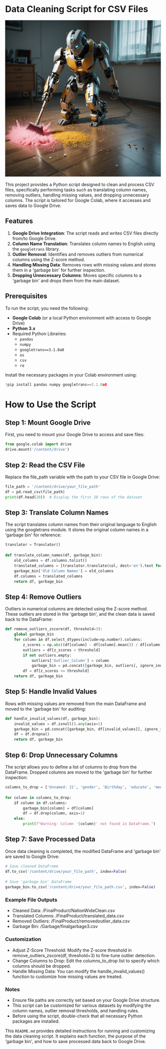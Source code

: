 # Data Cleaning Script for CSV Files
![RobotClean](RobotClean.png)


This project provides a Python script designed to clean and process CSV files, specifically performing tasks such as translating column names, removing outliers, handling missing values, and dropping unnecessary columns. The script is tailored for Google Colab, where it accesses and saves data to Google Drive.

## Features

1. **Google Drive Integration**: The script reads and writes CSV files directly from/to Google Drive.
2. **Column Name Translation**: Translates column names to English using the `googletrans` library.
3. **Outlier Removal**: Identifies and removes outliers from numerical columns using the Z-score method.
4. **Handling Missing Data**: Removes rows with missing values and stores them in a 'garbage bin' for further inspection.
5. **Dropping Unnecessary Columns**: Moves specific columns to a 'garbage bin' and drops them from the main dataset.

## Prerequisites

To run the script, you need the following:

- **Google Colab** (or a local Python environment with access to Google Drive)
- **Python 3.x**
- Required Python Libraries:
  - `pandas`
  - `numpy`
  - `googletrans==3.1.0a0`
  - `os`
  - `csv`
  - `re`

Install the necessary packages in your Colab environment using:

```python
!pip install pandas numpy googletrans==3.1.0a0
```

# How to Use the Script
## Step 1: Mount Google Drive
First, you need to mount your Google Drive to access and save files:

```python
from google.colab import drive
drive.mount('/content/drive')
```
## Step 2: Read the CSV File
Replace the file_path variable with the path to your CSV file in Google Drive:

```python
file_path = '/content/drive/your_file_path'
df = pd.read_csv(file_path)
print(df.head(20))  # Display the first 20 rows of the dataset
```

## Step 3: Translate Column Names
The script translates column names from their original language to English using the googletrans module. It stores the original column names in a 'garbage bin' for reference:

```python
translator = Translator()

def translate_column_names(df, garbage_bin):
    old_columns = df.columns.tolist()
    translated_columns = [translator.translate(col, dest='en').text for col in old_columns]
    garbage_bin['Old Column Names'] = old_columns
    df.columns = translated_columns
    return df, garbage_bin
```
## Step 4: Remove Outliers
Outliers in numerical columns are detected using the Z-score method. These outliers are stored in the 'garbage bin', and the clean data is saved back to the DataFrame:

```python
def remove_outliers_zscore(df, threshold=3):
    global garbage_bin
    for column in df.select_dtypes(include=np.number).columns:
        z_scores = np.abs((df[column] - df[column].mean()) / df[column].std())
        outliers = df[z_scores > threshold]
        if not outliers.empty:
            outliers['Outlier_Column'] = column
            garbage_bin = pd.concat([garbage_bin, outliers], ignore_index=True)
        df = df[z_scores <= threshold]
    return df, garbage_bin
```
## Step 5: Handle Invalid Values
Rows with missing values are removed from the main DataFrame and moved to the 'garbage bin' for auditing:

```python
def handle_invalid_values(df, garbage_bin):
    invalid_values = df.isnull().any(axis=1)
    garbage_bin = pd.concat([garbage_bin, df[invalid_values]], ignore_index=True)
    df = df.dropna()
    return df, garbage_bin
```

## Step 6: Drop Unnecessary Columns
The script allows you to define a list of columns to drop from the DataFrame. Dropped columns are moved to the 'garbage bin' for further inspection:

```python
columns_to_drop = ['Unnamed: 21', 'gender', 'Birthday', 'educate', 'monthly salary', 'cell phone', 'address', 'City', 'marriage', 'Province', 'BRAND', 'car model', 'color', 'car series', 'post code', 'industry']

for column in columns_to_drop:
    if column in df.columns:
        garbage_bin[column] = df[column]
        df = df.drop(column, axis=1)
    else:
        print(f"Warning: Column '{column}' not found in DataFrame.")
```

## Step 7: Save Processed Data
Once data cleaning is completed, the modified DataFrame and 'garbage bin' are saved to Google Drive:

```python
# Save cleaned DataFrame
df.to_csv('/content/drive/your_file_path', index=False)

# Save 'garbage bin' DataFrame
garbage_bin.to_csv('/content/drive/your_file_path.csv', index=False)
```

### Example File Outputs
- Cleaned Data: /FinalProduct/NationWideClean.csv
- Translated Columns: /FinalProduct/translated_data.csv
- Removed Outliers: /FinalProduct/removedoutlier_data.csv
- Garbage Bin: /Garbage/finalgarbage3.csv

### Customization
- Adjust Z-Score Threshold: Modify the Z-score threshold in remove_outliers_zscore(df, threshold=3) to fine-tune outlier detection.
- Change Columns to Drop: Edit the columns_to_drop list to specify which columns should be dropped.
- Handle Missing Data: You can modify the handle_invalid_values() function to customize how missing values are treated.

### Notes
- Ensure file paths are correctly set based on your Google Drive structure.
- This script can be customized for various datasets by modifying the column names, outlier removal thresholds, and handling rules.
- Before using the script, double-check that all necessary Python packages are installed.

This `README.md` provides detailed instructions for running and customizing the data cleaning script. It explains each function, the purpose of the 'garbage bin', and how to save processed data back to Google Drive.

